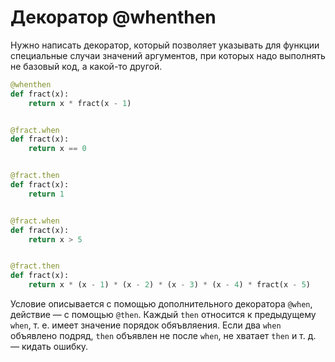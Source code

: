 Декоратор @whenthen
===================

Нужно написать декоратор, который позволяет указывать для функции специальные случаи значений аргументов, при которых надо выполнять не базовый код, а какой-то другой.

```python
@whenthen
def fract(x):
    return x * fract(x - 1)


@fract.when
def fract(x):
    return x == 0


@fract.then
def fract(x):
    return 1


@fract.when
def fract(x):
    return x > 5


@fract.then
def fract(x):
    return x * (x - 1) * (x - 2) * (x - 3) * (x - 4) * fract(x - 5)
```

Условие описывается с помощью дополнительного декоратора `@when`, действие — с помощью `@then`. Каждый `then` относится к предыдущему `when`, т. е. имеет значение порядок обяъвляения. Если два `when` объявлено подряд, `then` объявлен не после `when`, не хватает `then` и т. д. — кидать ошибку.
